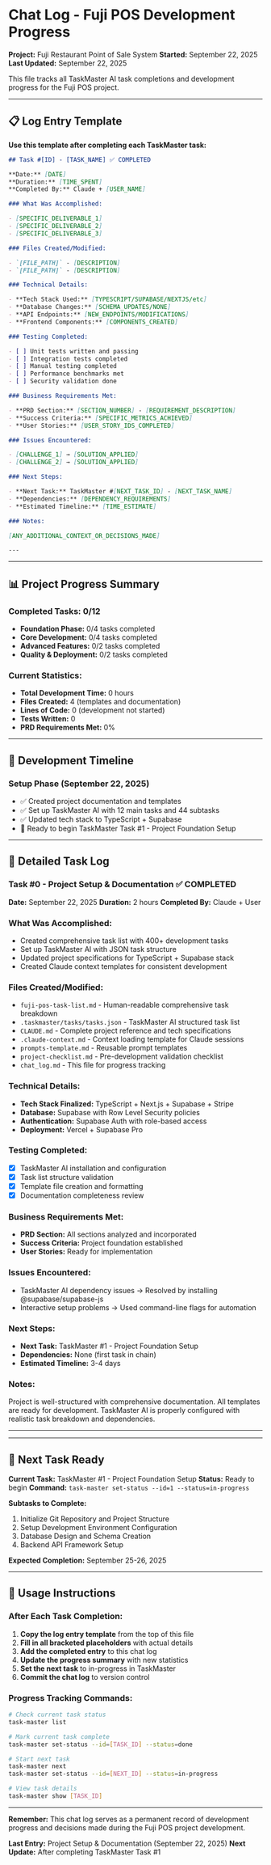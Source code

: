 # Chat Log - Fuji POS Development Progress

**Project:** Fuji Restaurant Point of Sale System
**Started:** September 22, 2025
**Last Updated:** September 22, 2025

This file tracks all TaskMaster AI task completions and development progress for the Fuji POS project.

---

## 📋 Log Entry Template

**Use this template after completing each TaskMaster task:**

```markdown
## Task #[ID] - [TASK_NAME] ✅ COMPLETED

**Date:** [DATE]
**Duration:** [TIME_SPENT]
**Completed By:** Claude + [USER_NAME]

### What Was Accomplished:

- [SPECIFIC_DELIVERABLE_1]
- [SPECIFIC_DELIVERABLE_2]
- [SPECIFIC_DELIVERABLE_3]

### Files Created/Modified:

- `[FILE_PATH]` - [DESCRIPTION]
- `[FILE_PATH]` - [DESCRIPTION]

### Technical Details:

- **Tech Stack Used:** [TYPESCRIPT/SUPABASE/NEXTJS/etc]
- **Database Changes:** [SCHEMA_UPDATES/NONE]
- **API Endpoints:** [NEW_ENDPOINTS/MODIFICATIONS]
- **Frontend Components:** [COMPONENTS_CREATED]

### Testing Completed:

- [ ] Unit tests written and passing
- [ ] Integration tests completed
- [ ] Manual testing completed
- [ ] Performance benchmarks met
- [ ] Security validation done

### Business Requirements Met:

- **PRD Section:** [SECTION_NUMBER] - [REQUIREMENT_DESCRIPTION]
- **Success Criteria:** [SPECIFIC_METRICS_ACHIEVED]
- **User Stories:** [USER_STORY_IDS_COMPLETED]

### Issues Encountered:

- [CHALLENGE_1] → [SOLUTION_APPLIED]
- [CHALLENGE_2] → [SOLUTION_APPLIED]

### Next Steps:

- **Next Task:** TaskMaster #[NEXT_TASK_ID] - [NEXT_TASK_NAME]
- **Dependencies:** [DEPENDENCY_REQUIREMENTS]
- **Estimated Timeline:** [TIME_ESTIMATE]

### Notes:

[ANY_ADDITIONAL_CONTEXT_OR_DECISIONS_MADE]

---
```

---

## 📊 Project Progress Summary

### Completed Tasks: 0/12

- **Foundation Phase:** 0/4 tasks completed
- **Core Development:** 0/4 tasks completed
- **Advanced Features:** 0/2 tasks completed
- **Quality & Deployment:** 0/2 tasks completed

### Current Statistics:

- **Total Development Time:** 0 hours
- **Files Created:** 4 (templates and documentation)
- **Lines of Code:** 0 (development not started)
- **Tests Written:** 0
- **PRD Requirements Met:** 0%

---

## 📅 Development Timeline

### Setup Phase (September 22, 2025)

- ✅ Created project documentation and templates
- ✅ Set up TaskMaster AI with 12 main tasks and 44 subtasks
- ✅ Updated tech stack to TypeScript + Supabase
- 🔄 Ready to begin TaskMaster Task #1 - Project Foundation Setup

---

## 🎯 Detailed Task Log

### Task #0 - Project Setup & Documentation ✅ COMPLETED

**Date:** September 22, 2025
**Duration:** 2 hours
**Completed By:** Claude + User

### What Was Accomplished:

- Created comprehensive task list with 400+ development tasks
- Set up TaskMaster AI with JSON task structure
- Updated project specifications for TypeScript + Supabase stack
- Created Claude context templates for consistent development

### Files Created/Modified:

- `fuji-pos-task-list.md` - Human-readable comprehensive task breakdown
- `.taskmaster/tasks/tasks.json` - TaskMaster AI structured task list
- `CLAUDE.md` - Complete project reference and tech specifications
- `.claude-context.md` - Context loading template for Claude sessions
- `prompts-template.md` - Reusable prompt templates
- `project-checklist.md` - Pre-development validation checklist
- `chat_log.md` - This file for progress tracking

### Technical Details:

- **Tech Stack Finalized:** TypeScript + Next.js + Supabase + Stripe
- **Database:** Supabase with Row Level Security policies
- **Authentication:** Supabase Auth with role-based access
- **Deployment:** Vercel + Supabase Pro

### Testing Completed:

- [x] TaskMaster AI installation and configuration
- [x] Task list structure validation
- [x] Template file creation and formatting
- [x] Documentation completeness review

### Business Requirements Met:

- **PRD Section:** All sections analyzed and incorporated
- **Success Criteria:** Project foundation established
- **User Stories:** Ready for implementation

### Issues Encountered:

- TaskMaster AI dependency issues → Resolved by installing @supabase/supabase-js
- Interactive setup problems → Used command-line flags for automation

### Next Steps:

- **Next Task:** TaskMaster #1 - Project Foundation Setup
- **Dependencies:** None (first task in chain)
- **Estimated Timeline:** 3-4 days

### Notes:

Project is well-structured with comprehensive documentation. All templates are ready for development. TaskMaster AI is properly configured with realistic task breakdown and dependencies.

---

---

## 🚀 Next Task Ready

**Current Task:** TaskMaster #1 - Project Foundation Setup
**Status:** Ready to begin
**Command:** `task-master set-status --id=1 --status=in-progress`

**Subtasks to Complete:**

1. Initialize Git Repository and Project Structure
2. Setup Development Environment Configuration
3. Database Design and Schema Creation
4. Backend API Framework Setup

**Expected Completion:** September 25-26, 2025

---

## 📝 Usage Instructions

### After Each Task Completion:

1. **Copy the log entry template** from the top of this file
2. **Fill in all bracketed placeholders** with actual details
3. **Add the completed entry** to this chat log
4. **Update the progress summary** with new statistics
5. **Set the next task** to in-progress in TaskMaster
6. **Commit the chat log** to version control

### Progress Tracking Commands:

```bash
# Check current task status
task-master list

# Mark current task complete
task-master set-status --id=[TASK_ID] --status=done

# Start next task
task-master next
task-master set-status --id=[NEXT_ID] --status=in-progress

# View task details
task-master show [TASK_ID]
```

---

**Remember:** This chat log serves as a permanent record of development progress and decisions made during the Fuji POS project development.

**Last Entry:** Project Setup & Documentation (September 22, 2025)
**Next Update:** After completing TaskMaster Task #1
